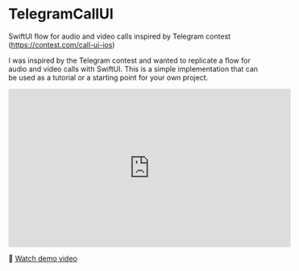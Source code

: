 # TelegramCallUI
SwiftUI flow for audio and video calls inspired by Telegram contest (https://contest.com/call-ui-ios)

I was inspired by the Telegram contest and wanted to replicate a flow for audio and video calls with SwiftUI. This is a simple implementation that can be used as a tutorial or a starting point for your own project.

<iframe width="560" height="315" src="https://www.youtube.com/embed/8c9iXg6AM8Y?si=4xAHtDV-_f1tqeMR" title="YouTube video player" frameborder="0" allow="accelerometer; autoplay; clipboard-write; encrypted-media; gyroscope; picture-in-picture; web-share" referrerpolicy="strict-origin-when-cross-origin" allowfullscreen></iframe>

🎥 [Watch demo video](https://youtube.com/shorts/8c9iXg6AM8Y)